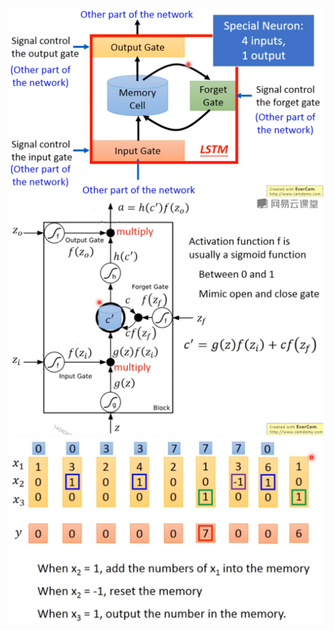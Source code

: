 ![](/assets/images/Chapter10/2.png)  
![](/assets/images/Chapter10/3.png)  
![](/assets/images/Chapter10/4.png)  
